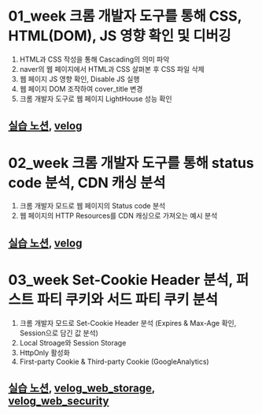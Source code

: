 # 01_week 크롬 개발자 도구를 통해 CSS, HTML(DOM), JS 영향 확인 및 디버깅
1. HTML과 CSS 작성을 통해 Cascading의 의미 파악
2. naver의 웹 페이지에서 HTML과 CSS 살펴본 후 CSS 파일 삭제
3. 웹 페이지 JS 영향 확인, Disable JS 실행
4. 웹 페이지 DOM 조작하여 cover_title 변경
5. 크롬 개발자 도구로 웹 페이지 LightHouse 성능 확인

[실습 노션](https://www.notion.so/1-19ddba5fc4bc4d2da95641b37f4c9cd2), [velog](https://velog.io/@luda412/01.-웹-구성과-흐름)
----

# 02_week 크롬 개발자 도구를 통해 status code 분석, CDN 캐싱 분석
1. 크롬 개발자 모드로 웹 페이지의 Status code 분석
2. 웹 페이지의 HTTP Resources를 CDN 캐싱으로 가져오는 예시 분석

[실습 노션](https://www.notion.so/2-status-code-CDN-13177547af084aa69701f526dd7bb8fb), [velog](https://velog.io/@luda412/02.-웹-성능-개선-및-부하-완화)
----

# 03_week Set-Cookie Header 분석, 퍼스트 파티 쿠키와 서드 파티 쿠키 분석
1. 크롬 개발자 모드로 Set-Cookie Header 분석 (Expires & Max-Age 확인, Session으로 담긴 값 분석)
2. Local Stroage와 Session Storage
3. HttpOnly 활성화
4. First-party Cookie & Third-party Cookie (GoogleAnalytics)

[실습 노션](https://www.notion.so/3-Set-Cookie-Header-MaxAge-Expires-Session-7f1bce871f3646bdac6abffd778c68dd), [velog_web_storage](https://velog.io/@luda412/03.-웹-저장소), [velog_web_security](https://velog.io/@luda412/웹-보안)
----


